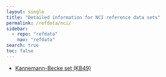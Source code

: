 ```yaml
---
layout: single
title: "Detailed information for NCI reference data sets"
permalink: /refdata/nci/
sidebar:
  - repo: "refdata"
    nav: "refdata" 
search: true
toc: false
---
```


* [Kannemann-Becke set (KB49)](/refdata/nci/kb)

